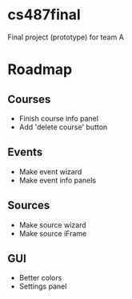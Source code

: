 # cs487final
Final project (prototype) for team A

# Roadmap
## Courses
- Finish course info panel
- Add 'delete course' button

## Events
- Make event wizard
- Make event info panels

## Sources
- Make source wizard
- Make source iFrame

## GUI
- Better colors
- Settings panel
